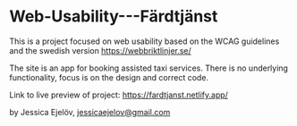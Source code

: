 
# Web-Usability---Färdtjänst

This is a project focused on web usability based on the WCAG guidelines and the swedish version https://webbriktlinjer.se/

The site is an app for booking assisted taxi services. There is no underlying functionality, focus is on the design and correct code.

Link to live preview of project: https://fardtjanst.netlify.app/

by Jessica Ejelöv, jessicaejelov@gmail.com
